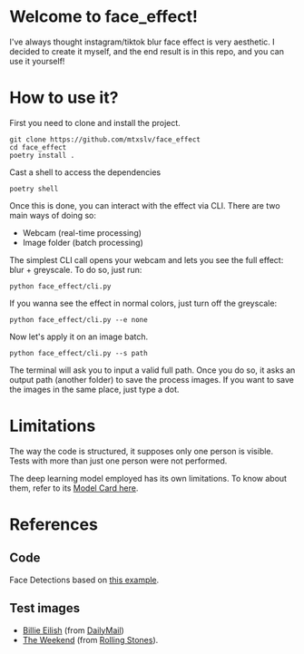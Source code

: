 # Welcome to face_effect!

I've always thought instagram/tiktok blur face effect is very aesthetic. I decided to create it myself, and the end result is in this repo, and you can use it yourself!

# How to use it?

First you need to clone and install the project.
```shell
git clone https://github.com/mtxslv/face_effect
cd face_effect
poetry install .
```
Cast a shell to access the dependencies

```shell
poetry shell
```

Once this is done, you can interact with the effect via CLI. There are two main ways of doing so:
- Webcam (real-time processing)
- Image folder (batch processing)

The simplest CLI call opens your webcam and lets you see the full effect: blur + greyscale. To do so, just run:

```shell
python face_effect/cli.py
```

If you wanna see the effect in normal colors, just turn off the greyscale:

```shell
python face_effect/cli.py --e none
```

Now let's apply it on an image batch. 
```shell
python face_effect/cli.py --s path
```
The terminal will ask you to input a valid full path. Once you do so, it asks an output path (another folder) to save the process images. If you want to save the images in the same place, just type a dot.

# Limitations

The way the code is structured, it supposes only one person is visible. Tests with more than just one person were not performed.

The deep learning model employed has its own limitations. To know about them, refer to its [Model Card here](https://drive.google.com/file/d/1d4-xJP9PVzOvMBDgIjz6NhvpnlG9_i0S/preview). 


# References

## Code
Face Detections based on [this example](https://github.com/google/mediapipe/blob/master/docs/solutions/face_detection.md).

## Test images

- [Billie Eilish](https://i.dailymail.co.uk/1s/2021/10/11/11/49019335-10079753-image-a-90_1633948283081.jpg) (from [DailyMail](https://www.dailymail.co.uk/tvshowbiz/article-10079753/Billie-Eilish-sees-streams-No-Time-Die-theme-song-PLUMMET.html))
- [The Weekend](https://www.rollingstone.com/wp-content/uploads/2020/02/TheWeeknd.jpg?w=1581&h=1054&crop=1) (from [Rolling Stones](https://www.rollingstone.com/music/music-news/rs-charts-top-100-the-weeknd-blinding-lights-980295/)).